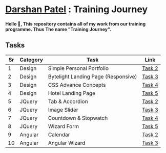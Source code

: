 # [Darshan Patel](https://www.linkedin.com/in/darshan-patel-2608/) : Training Journey

#### Hello :wave:,  This repository contains all of my work from our training programme. Thus The name "Training Journey".

## Tasks

Sr | Category | Task | Link
-- | -------- | ---- | ----
1  | Design   | Simple Personal Portfolio | [Task 2](Design-Task/Design_2_Simple_Personal_Portfolio/)
2 | Design | Bytelight Landing Page (Responsive) | [Task 3](Design-Task/Design_3_Bytelight_Landing_Page/)
3 | Design | CSS Advance Concepts | [Task 4](Design-Task/Design_4_CSS_Advance_Concepts/)
4 | Design | Hotel Landing Page | [Task 5](Design-Task/Design_5_Hotel_Landing_Page/)
5 | JQuery | Tab & Accordion | [Task 2](JQuery-Task/JQuery_Task_2_Tab_and_Accordion/)
6 | JQuery | Image Slider | [Task 3](JQuery-Task/JQuery_Task_3_Slider/)
7 | JQuery | Countdown & Stopwatch | [Task 4](JQuery-Task/JQuery_Task_4_Countdown_Stopwatch/)
8 | JQuery | Wizard Form | [Task 5](JQuery-Task/JQuery_Task_5_Wizard_Form/)
9 | Angular | Calendar | [Task 2](Angular-Task/Angular_2_Calendar/)
10 | Angular | Angular Wizard | [Task 3](Angular-Task/Angular_3_Angular_Wizard/)